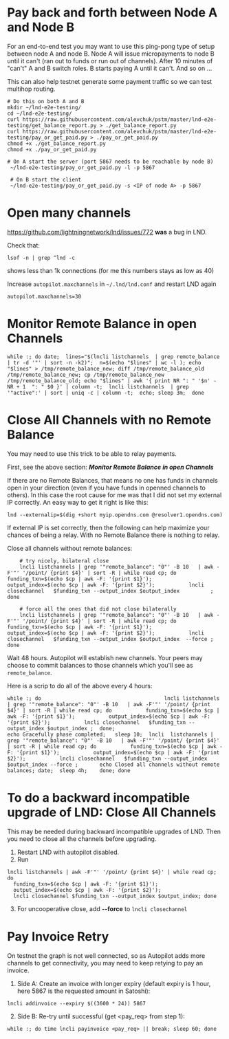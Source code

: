 Pay back and forth between Node A and Node B 
=============================================

For an end-to-end test you may want to use this ping-pong type of setup between node A and node B. Node A will issue micropayments to node B until it can't (ran out to funds or run out of channels). After 10 minutes of "can't" A and B switch roles. B starts paying A until it can't. And so on ...

This can also help testnet generate some payment traffic so we can test multihop routing.

```
# Do this on both A and B
mkdir ~/lnd-e2e-testing/
cd ~/lnd-e2e-testing/
curl https://raw.githubusercontent.com/alevchuk/pstm/master/lnd-e2e-testing/get_balance_report.py > ./get_balance_report.py
curl https://raw.githubusercontent.com/alevchuk/pstm/master/lnd-e2e-testing/pay_or_get_paid.py > ./pay_or_get_paid.py
chmod +x ./get_balance_report.py
chmod +x ./pay_or_get_paid.py

# On A start the server (port 5867 needs to be reachable by node B)
 ~/lnd-e2e-testing/pay_or_get_paid.py -l -p 5867
 
 # On B start the client
 ~/lnd-e2e-testing/pay_or_get_paid.py -s <IP of node A> -p 5867
```

Open many channels
==================

https://github.com/lightningnetwork/lnd/issues/772 **was** a bug in LND.

Check that:
```
lsof -n | grep ^lnd -c
```
shows less than 1k connections (for me this numbers stays as low as 40)


Increase `autopilot.maxchannels`  in `~/.lnd/lnd.conf` and restart LND again
```
autopilot.maxchannels=30
```



Monitor Remote Balance in open Channels
=======================================
```
while :; do date;  lines="$(lncli listchannels  | grep remote_balance | tr -d '"' | sort -n -k2)";  n=$(echo "$lines" | wc -l ); echo "$lines" > /tmp/remote_balance_new; diff /tmp/remote_balance_old /tmp/remote_balance_new; cp /tmp/remote_balance_new /tmp/remote_balance_old; echo "$lines" | awk '{ print NR ": " '$n' - NR + 1  ": " $0 }' | column -t;  lncli listchannels  | grep '"active":' | sort | uniq -c | column -t;  echo; sleep 3m;  done
```


Close All Channels with no Remote Balance
=========================================

You may need to use this trick to be able to relay payments.

First, see the above section: ***Monitor Remote Balance in open Channels***

If there are no Remote Balances, that means no one has funds in channels open in your direction (even if you have funds in openned channels to others). In this case the root cause for me was that I did not set my external IP correctly. An easy way to get it right is like this:
```
lnd --externalip=$(dig +short myip.opendns.com @resolver1.opendns.com)
```
 
If external IP is set correctly, then the following can help maximize your chances of being a relay. With no Remote Balance there is nothing to relay.

Close all channels without remote balances:
```
    # try nicely, bilateral close
    lncli listchannels | grep '"remote_balance": "0"' -B 10   | awk -F'"' '/point/ {print $4}' | sort -R | while read cp; do           funding_txn=$(echo $cp | awk -F: '{print $1}');           output_index=$(echo $cp | awk -F: '{print $2}');           lncli closechannel   $funding_txn --output_index $output_index          ;         done

    # force all the ones that did not close bilaterally
    lncli listchannels | grep '"remote_balance": "0"' -B 10   | awk -F'"' '/point/ {print $4}' | sort -R | while read cp; do           funding_txn=$(echo $cp | awk -F: '{print $1}');           output_index=$(echo $cp | awk -F: '{print $2}');           lncli closechannel   $funding_txn --output_index $output_index  --force ;         done
```

Wait 48 hours. Autopilot will establish new channels. Your peers may choose to commit balances to those channels which you'll see as `remote_balance`.

Here is a scrip to do all of the above every 4 hours:
```
while :; do                                        lncli listchannels | grep '"remote_balance": "0"' -B 10   | awk -F'"' '/point/ {print $4}' | sort -R | while read cp; do           funding_txn=$(echo $cp | awk -F: '{print $1}');           output_index=$(echo $cp | awk -F: '{print $2}');           lncli closechannel   $funding_txn --output_index $output_index ;  done;                                                                                                                                                                                                          echo Gracefully phase completed;   sleep 10;  lncli  listchannels | grep '"remote_balance": "0"' -B 10   | awk -F'"' '/point/ {print $4}' | sort -R | while read cp; do           funding_txn=$(echo $cp | awk -F: '{print $1}');           output_index=$(echo $cp | awk -F: '{print $2}');           lncli closechannel   $funding_txn --output_index $output_index --force ;       echo Closed all channels without remote balances; date;  sleep 4h;    done; done
```

To do a backward incompatible upgrade of LND: Close All Channels
================================================================

This may be needed during backward incompatible upgrades of LND. Then you need to close all the channels before upgrading.

1. Restart LND with autopilot disabled.
2. Run
```
lncli listchannels | awk -F'"' '/point/ {print $4}' | while read cp; do 
  funding_txn=$(echo $cp | awk -F: '{print $1}');
  output_index=$(echo $cp | awk -F: '{print $2}'); 
  lncli closechannel $funding_txn --output_index $output_index; done
```
3. For uncooperative close, add **--force** to  `lncli closechannel` 

Pay Invoice Retry
=================

On testnet the graph is not well connected, so as Autopilot adds more channels to get connectivity, you may need to keep retying to pay an invoice. 

1. Side A: Create an invoice with longer expiry (default expiry is 1 hour, here 5867 is the requested amount in Satoshi):
```
lncli addinvoice --expiry $((3600 * 24)) 5867
```

2. Side B: Re-try until successful (get <pay_req> from step 1):
```
while :; do time lncli payinvoice <pay_req> || break; sleep 60; done
```

